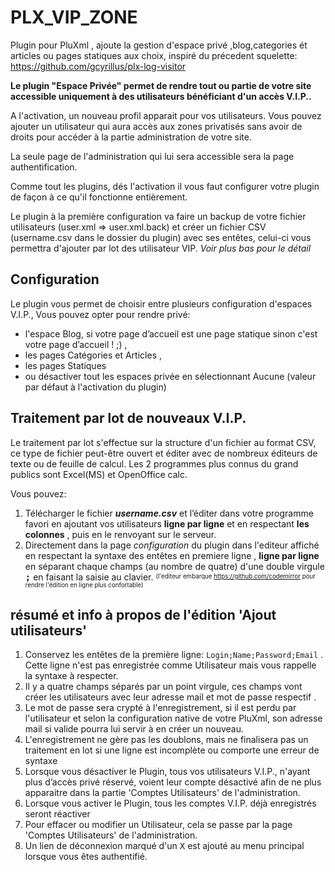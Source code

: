 # PLX_VIP_ZONE
Plugin pour PluXml , ajoute la gestion d'espace privé ,blog,categories ét articles ou pages statiques aux choix, inspiré du précedent squelette: https://github.com/gcyrillus/plx-log-visitor

**Le plugin "Espace Privée" permet de rendre tout ou partie de votre site accessible uniquement à des utilisateurs bénéficiant d'un accès V.I.P..**

A l'activation, un nouveau profil apparait pour vos utilisateurs. Vous pouvez ajouter un utilisateur qui aura accès aux zones privatisés sans avoir de droits pour accéder à la partie administration de votre site.

La seule page de l'administration qui lui sera accessible sera la page authentification.

Comme tout les plugins, dés l'activation il vous faut configurer votre plugin de façon à ce qu'il fonctionne entièrement.

Le plugin à la première configuration va faire un backup de votre fichier utilisateurs (user.xml => user.xml.back) et créer un fichier CSV (username.csv dans le dossier du plugin) avec ses entêtes, celui-ci vous permettra d'ajouter par lot des utilisateur VIP. *Voir plus bas pour le détail* 

## Configuration

Le plugin vous permet de choisir entre plusieurs configuration d'espaces V.I.P., Vous pouvez opter pour rendre privé:

   * l'espace Blog, si votre page d’accueil est une page statique sinon c'est votre page d’accueil ! ;) ,
   * les pages Catégories et Articles ,
   * les pages Statiques
   * ou désactiver tout les espaces privée en sélectionnant Aucune (valeur par défaut à l'activation du plugin)

## Traitement par lot de nouveaux V.I.P.

Le traitement par lot s'effectue sur la structure d'un fichier au format CSV, ce type de fichier peut-être ouvert et éditer avec de nombreux éditeurs de texte ou de feuille de calcul. Les 2 programmes plus connus du grand publics sont Excel(MS) et OpenOffice calc.

Vous pouvez:
   1.  Télécharger le fichier ***username.csv*** et l’éditer dans votre programme favori en ajoutant vos utilisateurs **ligne par ligne** et en respectant **les colonnes** , puis en le renvoyant sur le serveur. 
   2.  Directement dans la page *configuration*  du plugin dans l'editeur affiché en respectant la syntaxe des entêtes en premiere ligne ,  **ligne par ligne**  en séparant chaque champs (au nombre de quatre) d'une double virgule  <kbd>**;**</kbd> en faisant la saisie au clavier. <sup><sub>(l'editeur embarque https://github.com/codemirror pour rendre l'édition en ligne plus confortable)</sup></sup>

## résumé et info à propos de l'édition 'Ajout utilisateurs'

   1.  Conservez les entêtes de la première ligne:  `Login;Name;Password;Email` . Cette ligne n'est pas enregistrée comme Utilisateur mais vous rappelle la syntaxe à respecter.
   2.  Il y a quatre champs séparés par un point virgule, ces champs vont créer les utilisateurs avec leur adresse mail et mot de passe respectif .
   3.  Le mot de passe sera crypté à l'enregistrement, si il est perdu par l'utilisateur et selon la configuration native de votre PluXml, son adresse mail si valide pourra lui servir à en créer un nouveau.
   4.  L'enregistrement ne gère pas les doublons, mais ne finalisera pas un traitement en lot si une ligne est incomplète ou comporte une erreur de syntaxe
   5.  Lorsque vous désactiver le Plugin, tous vos utilisateurs V.I.P., n'ayant plus d’accès privé réservé, voient leur compte désactivé afin de ne plus apparaitre dans la partie 'Comptes Utilisateurs' de l'administration.
   6.  Lorsque vous activer le Plugin, tous les comptes V.I.P. déjà enregistrés seront réactiver
   7.  Pour effacer ou modifier un Utilisateur, cela se passe par la page 'Comptes Utilisateurs' de l'administration.
   8.  Un lien de déconnexion marqué d'un <kbd>X</kbd> est ajouté au menu principal lorsque vous êtes authentifié.

